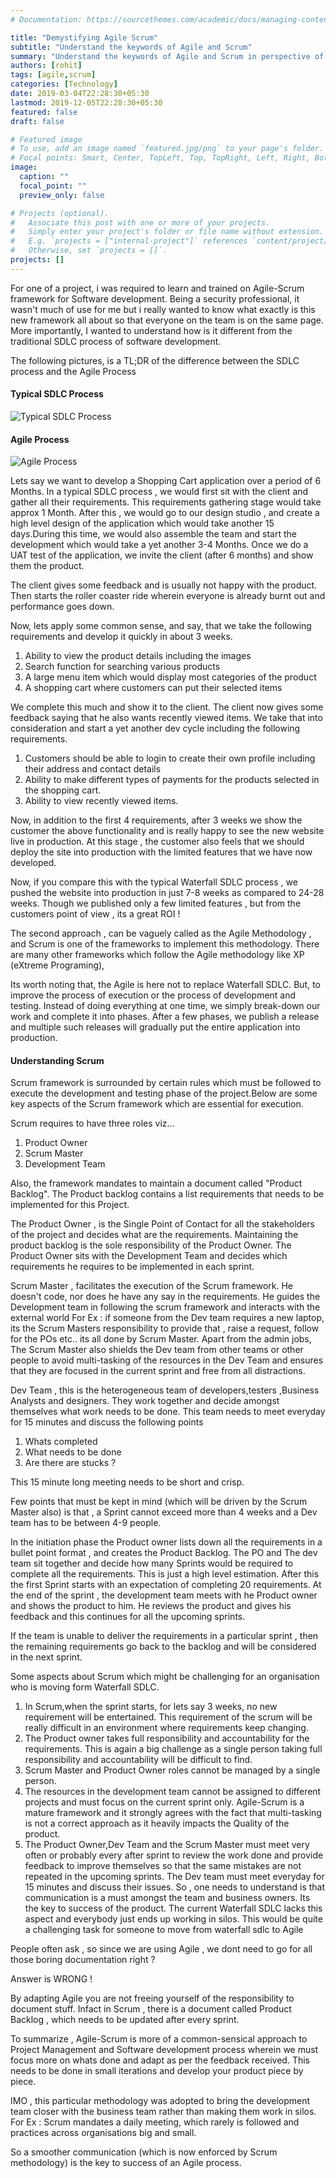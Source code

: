 ```yaml
---
# Documentation: https://sourcethemes.com/academic/docs/managing-content/

title: "Demystifying Agile Scrum"
subtitle: "Understand the keywords of Agile and Scrum"
summary: "Understand the keywords of Agile and Scrum in perspective of software development"
authors: [rohit]
tags: [agile,scrum]
categories: [Technology]
date: 2019-03-04T22:28:30+05:30
lastmod: 2019-12-05T22:28:30+05:30
featured: false
draft: false

# Featured image
# To use, add an image named `featured.jpg/png` to your page's folder.
# Focal points: Smart, Center, TopLeft, Top, TopRight, Left, Right, BottomLeft, Bottom, BottomRight.
image:
  caption: ""
  focal_point: ""
  preview_only: false

# Projects (optional).
#   Associate this post with one or more of your projects.
#   Simply enter your project's folder or file name without extension.
#   E.g. `projects = ["internal-project"]` references `content/project/deep-learning/index.md`.
#   Otherwise, set `projects = []`.
projects: []
---
```


For one of a project, i was required to learn and trained on Agile-Scrum framework for Software development. Being a security professional, it wasn't much of use for me but i really wanted to know what exactly is this new framework all about so that everyone on the team is on the same page. More importantly, I wanted to understand how is it different from the traditional SDLC process of software development.

The following pictures, is a TL;DR of the difference between the SDLC process and the Agile Process

#### Typical SDLC Process

![Typical SDLC Process](https://lh6.googleusercontent.com/B66soHV9_N0R5EfMltKoOerTi3vTvt3z0a7Cetk-coGHeFi0U70i3O4TL5jI1LMz9BKAW6ZNzJWYQct59P4oDKWqHDJwaPOTLe-RcBVZgkGWGi_WChhw1CudiLi69_VHDPpsevb4)

#### Agile Process

![Agile Process](https://lh3.googleusercontent.com/Zwo8ktco7IKgjpn0GZeTC32DDJADcX_Eef3OjmntqPgel9CyZyb8G-Rjwmq6vi3lM-1BBiof2J5bnFnGtnKNRKUdZqY4AcynLRUBr7nqZozq1tgDpkRiuQr_JDjG21TlFVQcGSHa)

Lets say we want to develop a Shopping Cart application over a period of 6 Months. In a typical SDLC process , we would first sit with the client and gather all their requirements. This requirements gathering stage would take approx 1 Month. After this , we would go to our design studio , and create a high level design of the application which would take another 15 days.During this time, we would also assemble the team and start the development which would take a yet another 3-4 Months. Once we do a UAT test of the application, we invite the client (after 6 months) and show them the product.

The client gives some feedback and is usually not happy with the product. Then starts the roller coaster ride wherein everyone is already burnt out and performance goes down.

Now, lets apply some common sense, and say, that we take the following requirements and develop it quickly in about 3 weeks.

1. Ability to view the product details including the images
2. Search function for searching various products
3. A large menu item which would display most categories of the product
4. A shopping cart where customers can put their selected items

We complete this much and show it to the client. The client now gives some feedback saying that he also wants recently viewed items. We take that into consideration and start a yet another dev cycle including the following requirements.

1. Customers should be able to login to create their own profile including their address and contact details
2. Ability to make different types of payments for the products selected in the shopping cart.
3. Ability to view recently viewed items.

Now, in addition to the first 4 requirements, after 3 weeks we show the customer the above functionality and is really happy to see the new website live in production. At this stage , the customer also feels that we should deploy the site into production with the limited features that we have now developed.

Now, if you compare this with the typical Waterfall SDLC process , we pushed the website into production in just 7-8 weeks as compared to 24-28 weeks. Though we published only a few limited features , but from the customers point of view , its a great ROI !

The second approach , can be vaguely called as the Agile Methodology , and Scrum is one of the frameworks to implement this methodology. There are many other frameworks which follow the Agile methodology like XP (eXtreme Programing),

Its worth noting that, the Agile is here not to replace Waterfall SDLC. But, to improve the process of execution or the process of development and testing. Instead of doing everything at one time, we simply break-down our work and complete it into phases. After a few phases, we publish a release and multiple such releases will gradually put the entire application into production.

#### Understanding Scrum

Scrum framework is surrounded by certain rules which must be followed to execute the development and testing phase of the project.Below are some key aspects of the Scrum framework which are essential for execution.

Scrum requires to have three roles viz...

1. Product Owner
2. Scrum Master
3. Development Team

Also, the framework mandates to maintain a document called "Product Backlog". The Product backlog contains a list requirements that needs to be implemented for this Project.

The Product Owner , is the Single Point of Contact for all the stakeholders of the project and decides what are the requirements. Maintaining the product backlog is the sole responsibility of the Product Owner. The Product Owner sits with the Development Team and decides which requirements he requires to be implemented in each sprint.

Scrum Master , facilitates the execution of the Scrum framework. He doesn't code, nor does he have any say in the requirements. He guides the Development team in following the scrum framework and interacts with the external world For Ex : if someone from the Dev team requires a new laptop, its the Scrum Masters responsibility to provide that , raise a request, follow for the POs etc.. its all done by Scrum Master. Apart from the admin jobs, The Scrum Master also shields the Dev team from other teams or other people to avoid multi-tasking of the resources in the Dev Team and ensures that they are focused in the current sprint and free from all distractions.

Dev Team , this is the heterogeneous team of developers,testers ,Business Analysts and designers. They work together and decide amongst themselves what work needs to be done. This team needs to meet everyday for 15 minutes and discuss the following points

1. Whats completed
2. What needs to be done
3. Are there are stucks ?

This 15 minute long meeting needs to be short and crisp.

Few points that must be kept in mind (which will be driven by the Scrum Master also) is that , a Sprint cannot exceed more than 4 weeks and a Dev team has to be between 4-9 people.

In the initiation phase the Product owner lists down all the requirements in a bullet point format , and creates the Product Backlog. The PO and The dev team sit together and decide how many Sprints would be required to complete all the requirements. This is just a high level estimation. After this the first Sprint starts with an expectation of completing 20 requirements. At the end of the sprint , the development team meets with he Product owner and shows the product to him. He reviews the product and gives his feedback and this continues for all the upcoming sprints.

If the team is unable to deliver the requirements in a particular sprint , then the remaining requirements go back to the backlog and will be considered in the next sprint.

Some aspects about Scrum which might be challenging for an organisation who is moving form Waterfall SDLC.

1. In Scrum,when the sprint starts, for lets say 3 weeks, no new requirement will be entertained. This requirement of the scrum will be really difficult in an environment where requirements keep changing.
2. The Product owner takes full responsibility and accountability for the requirements. This is again a big challenge as a single person taking full responsibility and accountability will be difficult to find.
3. Scrum Master and Product Owner roles cannot be managed by a single person.
4. The resources in the development team cannot be assigned to different projects and must focus on the current sprint only. Agile-Scrum is a mature framework and it strongly agrees with the fact that multi-tasking is not a correct approach as it heavily impacts the Quality of the product.
5. The Product Owner,Dev Team and the Scrum Master must meet very often or probably every after sprint to review the work done and provide feedback to improve themselves so that the same mistakes are not repeated in the upcoming sprints. The Dev team must meet everyday for 15 minutes and discuss their issues. So , one needs to understand is that communication is a must amongst the team and business owners. Its the key to success of the product. The current Waterfall SDLC lacks this aspect and everybody just ends up working in silos. This would be quite a challenging task for someone to move from waterfall sdlc to Agile

People often ask , so since we are using Agile , we dont need to go for all those boring documentation right ? 

Answer is WRONG !

By adapting Agile you are not freeing yourself of the responsibility to document stuff. Infact in Scrum , there is a document called Product Backlog , which needs to be updated after every sprint. 

To summarize , Agile-Scrum is more of a common-sensical approach to Project Management and Software development process wherein we must focus more on whats done and adapt as per the feedback received. This needs to be done in small iterations and develop your product piece by piece.

IMO , this particular methodology was adopted to bring the development team closer with the business team rather than making them work in silos. For Ex : Scrum mandates a daily meeting, which rarely is followed and practices across organisations big and small.

So a smoother communication (which is now enforced by Scrum methodology) is the key to success of an Agile process.